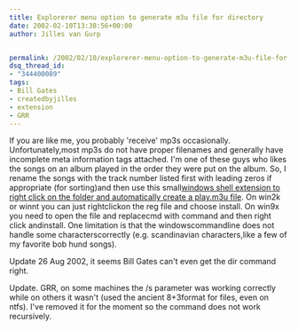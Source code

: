 ```yaml
---
title: Explorerer menu option to generate m3u file for directory
date: 2002-02-10T13:38:56+00:00
author: Jilles van Gurp


permalink: /2002/02/10/explorerer-menu-option-to-generate-m3u-file-for-directory/
dsq_thread_id:
- "344400089"
tags:
- Bill Gates
- createdbyjilles
- extension
- GRR
---
```

If you are like me, you probably 'receive' mp3s occasionally. Unfortunately,most mp3s do not have proper filenames and generally have incomplete meta information tags attached. I'm one of these guys who likes the songs on an album played in the order they were put on the album. So, I rename the songs with the track number listed first with leading zeros if appropriate (for sorting)and then use this small[windows shell extension to right click on the folder and automatically create a play.m3u file](https://www.jillesvangurp.com/nerdstuff/makem3u.reg). On win2k or winnt you can just rightclickon the reg file and choose install. On win9x you need to open the file and replacecmd with command and then right click andinstall. One limitation is that the windowscommandline does not handle some characterscorrectly (e.g. scandinavian characters,like a few of my favorite bob hund songs).

Update 26 Aug 2002, it seems Bill Gates can't even get the dir command right.

Update. GRR, on some machines the /s parameter was working correctly while on others it wasn't (used the ancient 8+3format for files, even on ntfs). I've removed it for the moment so the command does not work recursively.